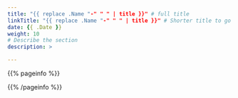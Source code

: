 ```yaml
---
title: "{{ replace .Name "-" " " | title }}" # full title 
linkTitle: "{{ replace .Name "-" " " | title }}" # Shorter title to go on the side bar
date: {{ .Date }}
weight: 10
# Describe the section
description: >

---
```

<!-- Remove Comments and put content in their place -->


{{% pageinfo %}}
<!-- Callouts -->
{{% /pageinfo %}}

<!-- Section description -->